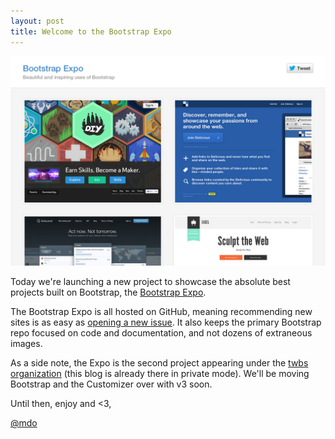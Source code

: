 ```yaml
---
layout: post
title: Welcome to the Bootstrap Expo
---
```


[![Bootstrap Expo](/uploads/2013/03/bootstrap-expo.jpg)](http://expo.getbootstrap.com)

Today we're launching a new project to showcase the absolute best projects built on Bootstrap, the [Bootstrap Expo](http://expo.getbootstrap.com).

The Bootstrap Expo is all hosted on GitHub, meaning recommending new sites is as easy as [opening a new issue](https://github.com/twbs/bootstrap-expo/issues/new). It also keeps the primary Bootstrap repo focused on code and documentation, and not dozens of extraneous images.

As a side note, the Expo is the second project appearing under the [twbs organization](https://github.com/twbs) (this blog is already there in private mode). We'll be moving Bootstrap and the Customizer over with v3 soon.

Until then, enjoy and <3,

[@mdo](https://twitter.com/mdo)